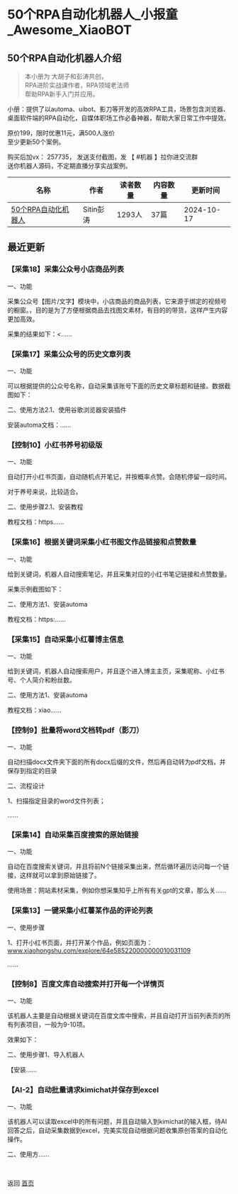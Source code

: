 # 50个RPA自动化机器人_小报童_Awesome_XiaoBOT

## 50个RPA自动化机器人介绍
> 本小册为 大胡子和彭涛共创，    
RPA进阶实战课作者，RPA领域老法师    
帮助RPA新手入门并应用。    
    
小册：提供了以automa、uibot、影刀等开发的高效RPA工具，场景包含浏览器、桌面软件端的RPA自动化，自媒体职场工作必备神器，帮助大家日常工作中提效。    
    
原价199，限时优惠11元，满500人涨价    
至少更新50个案例。    
    
购买后加vx： 257735， 发送支付截图，发 【 #机器 】拉你进交流群    
送你机器人源码，不定期直播分享实战案例。  
  


|名称|作者|读者数量|内容数量|更新时间|
|---|---|---|---|---|
|[50个RPA自动化机器人](https://xiaobot.net/p/case?refer=0b133df9-27dc-423b-8101-639049001c13)|Sitin彭涛|1293人|37篇|2024-10-17|

## 最近更新
### 【采集18】采集公众号小店商品列表

一、功能

采集公众号【图片/文字】模块中，小店商品的商品列表，它来源于绑定的视频号的橱窗。，目的是为了方便根据商品去找图文素材，有目的的带货，这样产生内容更加高效。

采集的结果如下：<......

### 【采集17】采集公众号的历史文章列表

一、功能

可以根据提供的公众号名称，自动采集该账号下面的历史文章标题和链接。数据截图如下：

二、使用方法2.1、使用谷歌浏览器安装插件

安装automa文档：......

### 【控制10】小红书养号初级版

一、功能

自动打开小红书页面，自动随机点开笔记，并按概率点赞。会随机停留一段时间。

对于养号来说，比较适合。

二、使用步骤2.1、安装教程

教程文档：https......

### 【采集16】根据关键词采集小红书图文作品链接和点赞数量

一、功能

给到关键词，机器人自动搜索笔记，并且采集对应的小红书笔记链接和点赞数量。

采集示例截图如下：

二、使用方法1、安装automa

教程文档：https:......

### 【采集15】自动采集小红薯博主信息

一、功能

给到关键词，机器人自动搜索用户，并且逐个进入博主主页，采集昵称、小红书号、个人简介和粉丝数。

二、使用方法1、安装automa

教程文档：xiao......

### 【控制9】批量将word文档转pdf（影刀）

一、功能

自动扫描docx文件夹下面的所有docx后缀的文件，然后再自动转为pdf文档，并保存到指定的目录

二、流程设计

1、扫描指定目录的word文件列表；

......

### 【采集14】自动采集百度搜索的原始链接

一、功能

自动在百度搜索关键词，并且将前N个链接采集出来，然后循环遍历访问每一个链接，这样就可以拿到原始链接了。

使用场景：网站素材采集，例如你想采集知乎上所有有关gpt的文章，那么关......

### 【采集13】一键采集小红薯某作品的评论列表

一、使用步骤

1、打开小红书页面，并打开某个作品，例如页面为：www.xiaohongshu.com/explore/64e585220000000010031109

......

### 【控制8】百度文库自动搜索并打开每一个详情页

一、功能

该机器人主要是自动根据关键词在百度文库中搜索，并且自动打开当前列表页的所有列表项目，一般为9-10项。

效果如下：

二、使用步骤1、导入机器人

【安装......

### 【AI-2】自动批量请求kimichat并保存到excel

一、功能

该机器人可以读取excel中的所有问题，并且自动输入到kimichat的输入框，待AI回答之后，自动采集数据到excel，完美实现自动根据问题收集原创答案的自动化操作。

二、使用方......


<a href="https://github.com/Reno9527/awesome-xiaobot" style="color: white; text-decoration: none;">awesome-xiaobot</a>

返回 [首页](../README.md)
